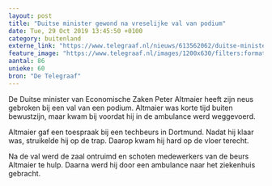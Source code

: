 ```yaml
---
layout: post
title: "Duitse minister gewond na vreselijke val van podium"
date: Tue, 29 Oct 2019 13:45:50 +0100
category: buitenland
externe_link: "https://www.telegraaf.nl/nieuws/613562062/duitse-minister-gewond-na-vreselijke-val-van-podium"
feature_image: "https://www.telegraaf.nl/images/1200x630/filters:format(jpeg):quality(80)/cdn-kiosk-api.telegraaf.nl/738313fe-fa52-11e9-93cf-02c309bc01c1.jpg"
aantal: 86
unieke: 60
bron: "De Telegraaf"
---
```


<p class="intro">De Duitse minister van Economische Zaken Peter Altmaier heeft zijn neus gebroken bij een val van een podium. Altmaier was korte tijd buiten bewustzijn, maar kwam bij voordat hij in de ambulance werd weggevoerd.</p> <p>Altmaier gaf een toespraak bij een techbeurs in Dortmund. Nadat hij klaar was, struikelde hij op de trap. Daarop kwam hij hard op de vloer terecht.</p><p>Na de val werd de zaal ontruimd en schoten medewerkers van de beurs Altmaier te hulp. Daarna werd hij door een ambulance naar het ziekenhuis gebracht.</p>
